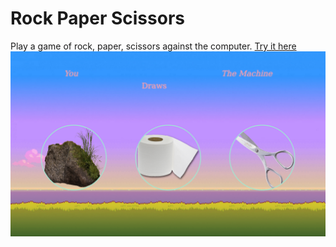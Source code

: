 # Rock Paper Scissors

Play a game of rock, paper, scissors against the computer.
[Try it here](https://vdassios.github.io/rockPaperScissors/)
![Preview](preview.png)
